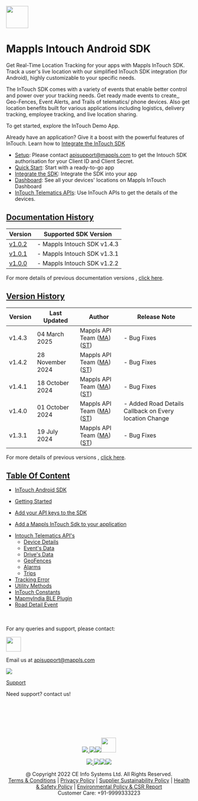 [<img src="https://about.mappls.com/images/mappls-b-logo.svg" height="60"/> </p>](https://www.mapmyindia.com/api)

# Mappls Intouch Android SDK

Get Real-Time Location Tracking for your apps with Mappls InTouch SDK. Track a user's live location with our simplified InTouch SDK integration (for Android), highly customizable to your specific needs.

The InTouch SDK comes with a variety of events that enable better control and power over your tracking needs. Get ready made events to create,, Geo-Fences, Event Alerts, and Trails of telematics/ phone devices. Also get location benefits built for various applications including logistics, delivery tracking, employee tracking, and live location sharing.

To get started, explore the InTouch Demo App.

Already have an application? Give it a boost with the powerful features of InTouch. Learn how to [Integrate the InTouch SDK](#IntegrateIntouchSDK)

- [Setup](#Setup): Please contact apisupport@mappls.com to get the Intouch SDK authorisation for your Client ID and Client Secret.
- [Quick Start](https://github.com/mappls-api/mappls-intouch-android-sdk#intouchdemo-app): Start with a ready-to-go app
- [Integrate the SDK](#IntegrateIntouchSDK): Integrate the SDK into your app
- [Dashboard](./Dashboard.md): See all your devices' locations on Mappls InTouch Dashboard
- [InTouch Telematics APIs](./Dashboard.md): Use InTouch APIs to get the details of the devices.

## [Documentation History](#Documentation-History)

| Version | Supported SDK Version |
| ---- | ---- |
| [v1.0.2](docs/v1.0.2/README.md) | - Mappls Intouch SDK v1.4.3 |
| [v1.0.1](docs/v1.0.1/README.md) | - Mappls Intouch SDK v1.3.1 |
| [v1.0.0](docs/v1.0.0/README.md) | - Mappls Intouch SDK v1.2.2 |

For more details of previous documentation versions , [click here](./Documentation-History.md).

## [Version History](#Version-History)

| Version | Last Updated | Author | Release Note|
| ---- | ---- | ---- | ---- |
| v1.4.3 | 04 March 2025| Mappls API Team ([MA](https://github.com/mdakram)) ([ST](https://github.com/saksham66)) | - Bug Fixes |
| v1.4.2 | 28 November 2024| Mappls API Team ([MA](https://github.com/mdakram)) ([ST](https://github.com/saksham66)) | - Bug Fixes |
| v1.4.1 | 18 October 2024| Mappls API Team ([MA](https://github.com/mdakram)) ([ST](https://github.com/saksham66)) | - Bug Fixes |
| v1.4.0 | 01 October 2024| Mappls API Team ([MA](https://github.com/mdakram)) ([ST](https://github.com/saksham66)) | - Added Road Details Callback on Every location Change |
| v1.3.1 | 19 July 2024| Mappls API Team ([MA](https://github.com/mdakram)) ([ST](https://github.com/saksham66)) | - Bug Fixes|

For more details of previous versions , [click here](./Version-History.md).

## [Table Of Content](#Table-Of-Content)

- [InTouch Android SDK](GettingStarted.md)

* [Getting Started](./GettingStarted.md#setup)

* [Add your API keys to the SDK](./GettingStarted.md#step-2-set-your-publishable-key)

* [Add a Mappls InTouch Sdk to your application](./GettingStarted.md#integrate-the-intouch-sdk)

- [Intouch Telematics API's](./Dashboard.md)
    * [Device Details](./DeviceDetails.md)
    * [Event's Data](./Event-Data.md)
    * [Drive's Data](./Drive-Data.md)
    * [GeoFences](./Geofences.md)
    * [Alarms](./Alarms.md)
    * [Trips](./Trips.md)
- [Tracking Error](./TrackingErrors.md)
- [Utility Methods](./UtilityMethods.md)
- [InTouch Constants](./InTouchConstants.md) 
- [MapmyIndia BLE Plugin](./Mappls-BLE-Plugins.md)
- [Road Detail Event](./Road-Event-Detail.md)
<br><br><br>

For any queries and support, please contact:

[<img src="https://about.mappls.com/images/mappls-logo.svg" height="40"/> </p>](https://about.mappls.com/api/)

Email us at [apisupport@mappls.com](mailto:apisupport@mappls.com)

![](https://www.mapmyindia.com/api/img/icons/support.png)

[Support](https://about.mappls.com/contact/)

Need support? contact us!

<br></br>

<br></br>

[<p align="center"> <img src="https://www.mapmyindia.com/api/img/icons/stack-overflow.png"/> ](https://stackoverflow.com/questions/tagged/mappls-api)[![](https://www.mapmyindia.com/api/img/icons/blog.png)](https://about.mappls.com/blog/)[![](https://www.mapmyindia.com/api/img/icons/gethub.png)](https://github.com/Mappls-api)[<img src="https://mmi-api-team.s3.ap-south-1.amazonaws.com/API-Team/npm-logo.one-third%5B1%5D.png" height="40"/> </p>](https://www.npmjs.com/org/mapmyindia)

[<p align="center"> <img src="https://www.mapmyindia.com/june-newsletter/icon4.png"/> ](https://www.facebook.com/Mapplsofficial)[![](https://www.mapmyindia.com/june-newsletter/icon2.png)](https://twitter.com/mappls)[![](https://www.mapmyindia.com/newsletter/2017/aug/llinkedin.png)](https://www.linkedin.com/company/mappls/)[![](https://www.mapmyindia.com/june-newsletter/icon3.png)](https://www.youtube.com/channel/UCAWvWsh-dZLLeUU7_J9HiOA)

<div  align="center">@ Copyright 2022 CE Info Systems Ltd. All Rights Reserved.</div>

<div  align="center">  <a  href="https://about.mappls.com/api/terms-&-conditions">Terms & Conditions</a> | <a  href="https://about.mappls.com/about/privacy-policy">Privacy Policy</a> | <a  href="https://about.mappls.com/pdf/mapmyIndia-sustainability-policy-healt-labour-rules-supplir-sustainability.pdf">Supplier Sustainability Policy</a> | <a  href="https://about.mappls.com/pdf/Health-Safety-Management.pdf">Health & Safety Policy</a> | <a  href="https://about.mappls.com/pdf/Environment-Sustainability-Policy-CSR-Report.pdf">Environmental Policy & CSR Report</a>

<div  align="center">Customer Care: +91-9999333223</div>
